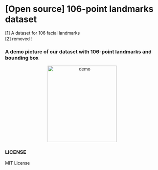 # [Open source] 106-point landmarks dataset
[1] A dataset for 106 facial landmarks<br/>
[2] removed！
<br/>
### A demo picture of our dataset with 106-point landmarks and bounding box<br/>
<div><div align=center>
  <img src="https://github.com/actionLUO/106-landmarks-dataset/blob/master/image.png" width="226.5" height="250" alt="demo" /></div>
  
### LICENSE 
MIT License

